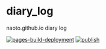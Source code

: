 diary_log
=========================================

naoto.github.io diary log

[![pages-build-deployment](https://github.com/naoto/diary_log/actions/workflows/pages/pages-build-deployment/badge.svg?branch=main)](https://github.com/naoto/diary_log/actions/workflows/pages/pages-build-deployment)
[![publish](https://github.com/naoto/diary_log/actions/workflows/publish.yml/badge.svg?branch=main)](https://github.com/naoto/diary_log/actions/workflows/publish.yml)
